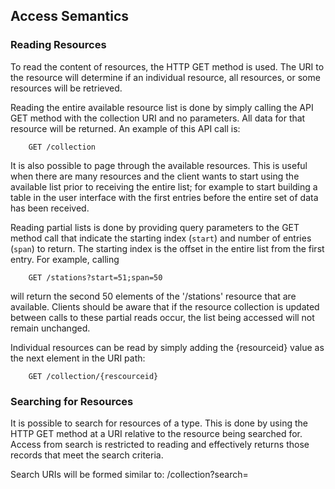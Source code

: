 
## Access Semantics

### Reading Resources

To read the content of resources, the HTTP GET method is used.  The URI
to the resource will determine if an individual resource, all resources,
or some resources will be retrieved.

Reading the entire available resource list is done by simply calling the
API GET method with the collection URI and no parameters.  All data for
that resource will be returned.  An example of this API call is:

        GET /collection

It is also possible to page through the available resources.  This is
useful when there are many resources and the client wants to start
using the available list prior to receiving the entire list; for example
to start building a table in the user interface with the first entries
before the entire set of data has been received.

Reading partial lists is done by providing query parameters to the GET
method call that indicate the starting index (`start`) and number of
entries (`span`) to return.  The starting index is the offset in the
entire list from the first entry.  For example, calling

        GET /stations?start=51;span=50

will return the second 50 elements of the '/stations' resource that
are available.  Clients should be aware that if the resource collection
is updated between calls to these partial reads occur, the list being
accessed will not remain unchanged.

Individual resources can be read by simply adding the {resourceid} value
as the next element in the URI path:

        GET /collection/{rescourceid}

### Searching for Resources

It is possible to search for resources of a type.  This is done by using
the HTTP GET method at a URI relative to the resource being searched for.
Access from search is restricted to reading and effectively returns
those records that meet the search criteria.

Search URIs will be formed similar to: /collection?search=<query>


